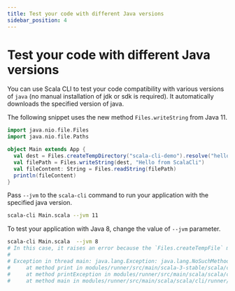```yaml
---
title: Test your code with different Java versions
sidebar_position: 4
---
```


# Test your code with different Java versions

You can use Scala CLI to test your code compatibility with various versions of `java` (no manual installation of jdk or sdk is required). It automatically downloads the specified version of java.

The following snippet uses the new method `Files.writeString` from Java 11. 

```scala title=Main.scala
import java.nio.file.Files
import java.nio.file.Paths

object Main extends App {
  val dest = Files.createTempDirectory("scala-cli-demo").resolve("hello.txt")
  val filePath = Files.writeString(dest, "Hello from ScalaCli")
  val fileContent: String = Files.readString(filePath)
  println(fileContent)
}
```

Pass `--jvm` to the `scala-cli` command to run your application with the specified java version.

```bash 
scala-cli Main.scala --jvm 11
```

<!-- Expected:
Hello from ScalaCli
-->

To test your application with Java 8, change the value of `--jvm` parameter.
```bash fail
scala-cli Main.scala  --jvm 8
# In this case, it raises an error because the `Files.createTempFile` method is not available in java 8
#
# Exception in thread main: java.lang.Exception: java.lang.NoSuchMethodError: java.nio.file.Files.writeString(Ljava/nio/file/Path;Ljava/lang/CharSequence;[Ljava/nio/file/OpenOption;)Ljava/nio/file/Path;
#     at method print in modules/runner/src/main/scala-3-stable/scala/cli/runner/Stacktrace.scala:12 inside runner_3.jar 
#     at method printException in modules/runner/src/main/scala/scala/cli/runner/StackTracePrinter.scala:91 inside runner_3.jar 
#     at method main in modules/runner/src/main/scala/scala/cli/runner/Runner.scala:22 inside runner_3.jar
```

<!-- Expected:
java.lang.NoSuchMethodError
java.nio.file.Files.writeString
-->